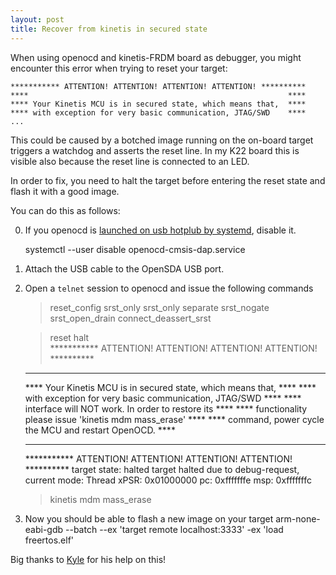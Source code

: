 ```yaml
---
layout: post
title: Recover from kinetis in secured state
---
```


When using openocd and kinetis-FRDM board as debugger, you might encounter this
error when trying to reset your target:

    *********** ATTENTION! ATTENTION! ATTENTION! ATTENTION! **********
    ****                                                          ****
    **** Your Kinetis MCU is in secured state, which means that,  ****
    **** with exception for very basic communication, JTAG/SWD    ****
    ...

This could be caused by a botched image running on the on-board target triggers
a watchdog and asserts the reset line.  In my K22 board this is visible also
because the reset line is connected to an LED. 

In order to fix, you need to halt the target before entering the reset state
and flash it with a good image.

You can do this as follows:

0. If you openocd is [launched on usb hotplub by systemd](https://blog.kylemanna.com/hardware/start-openocd-on-usb-hotplug/), disable it.

    systemctl --user disable openocd-cmsis-dap.service

1. Attach the USB cable to the OpenSDA USB port.

2. Open a `telnet` session to openocd and issue the following commands

    > reset_config srst_only
    srst_only separate srst_nogate srst_open_drain connect_deassert_srst
    
    > reset halt                                  
    *********** ATTENTION! ATTENTION! ATTENTION! ATTENTION! **********
    ****                                                          ****
    **** Your Kinetis MCU is in secured state, which means that,  ****
    **** with exception for very basic communication, JTAG/SWD    ****
    **** interface will NOT work. In order to restore its         ****
    **** functionality please issue 'kinetis mdm mass_erase'      ****
    **** command, power cycle the MCU and restart OpenOCD.        ****
    ****                                                          ****
    *********** ATTENTION! ATTENTION! ATTENTION! ATTENTION! **********
    target state: halted
    target halted due to debug-request, current mode: Thread 
    xPSR: 0x01000000 pc: 0xfffffffe msp: 0xfffffffc
    
    > kinetis mdm mass_erase

3. Now you should be able to flash a new image on your target 
    arm-none-eabi-gdb --batch --ex 'target remote localhost:3333' -ex 'load freertos.elf'

Big thanks to [Kyle](https://blog.kylemanna.com) for his help on this!
